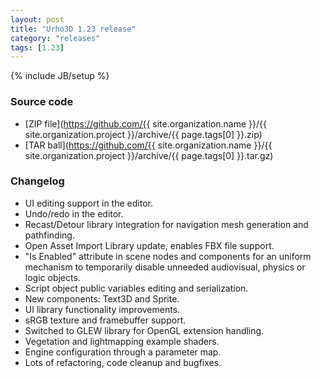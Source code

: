 ```yaml
---
layout: post
title: "Urho3D 1.23 release"
category: "releases"
tags: [1.23]
---
```

{% include JB/setup %}

### Source code
- [ZIP file](https://github.com/{{ site.organization.name }}/{{ site.organization.project }}/archive/{{ page.tags[0] }}.zip)
- [TAR ball](https://github.com/{{ site.organization.name }}/{{ site.organization.project }}/archive/{{ page.tags[0] }}.tar.gz)

### Changelog
- UI editing support in the editor.
- Undo/redo in the editor.
- Recast/Detour library integration for navigation mesh generation and pathfinding.
- Open Asset Import Library update, enables FBX file support.
- "Is Enabled" attribute in scene nodes and components for an uniform mechanism to temporarily disable unneeded audiovisual, physics or logic objects.
- Script object public variables editing and serialization.
- New components: Text3D and Sprite.
- UI library functionality improvements.
- sRGB texture and framebuffer support.
- Switched to GLEW library for OpenGL extension handling.
- Vegetation and lightmapping example shaders.
- Engine configuration through a parameter map.
- Lots of refactoring, code cleanup and bugfixes.
